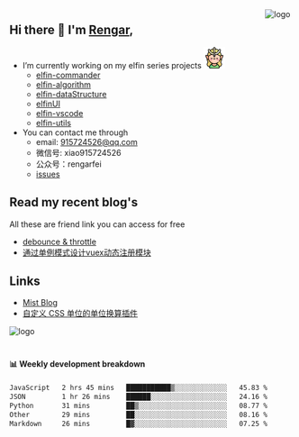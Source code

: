 <img src="https://github-readme-stats.vercel.app/api?username=XyyF&show_icons=true" alt="logo" height="160" align="right" style="margin: 5px; margin-bottom: 20px;" />

## Hi there 👋 I'm [Rengar](https://github.com/XyyF),

- I’m currently working on my elfin series projects <img src="./images/elfin.png" width = "38" height = "38" alt="elfin" />
    - [elfin-commander](https://github.com/XyyF/elfin-commander)
    - [elfin-algorithm](https://github.com/XyyF/elfin-algorithm)
    - [elfin-dataStructure](https://github.com/XyyF/elfin-dataStructure)
    - [elfinUI](https://github.com/XyyF/elfinUI)
    - [elfin-vscode](https://github.com/XyyF/elfin-vscode)
    - [elfin-utils](https://github.com/XyyF/elfin-utils)
- You can contact me through
    - email: 915724526@qq.com
    - 微信号: xiao915724526
    - 公众号：rengarfei
    - [issues](https://github.com/XyyF/XyyF/issues)

## Read my recent blog's
All these are friend link you can access for free

- [debounce & throttle](https://juejin.im/post/6864733967833120781)
- [通过单例模式设计vuex动态注册模块](https://juejin.im/post/6855129005851738120)

## Links
- [Mist Blog](https://blog.csdn.net/HaoDaWang)
- [自定义 CSS 单位的单位换算插件](https://github.com/youncccat/postcss-relaxed-unit)

<img src="https://github-profile-trophy.vercel.app/?username=XyyF&theme=flat&column=7" alt="logo" height="160" align="center" style="margin: auto; margin-bottom: 20px;" />

#### :bar_chart: Weekly development breakdown	

<!--START_SECTION:waka-->
```text
JavaScript   2 hrs 45 mins   ███████████▒░░░░░░░░░░░░░   45.83 % 
JSON         1 hr 26 mins    ██████░░░░░░░░░░░░░░░░░░░   24.16 % 
Python       31 mins         ██▒░░░░░░░░░░░░░░░░░░░░░░   08.77 % 
Other        29 mins         ██░░░░░░░░░░░░░░░░░░░░░░░   08.16 % 
Markdown     26 mins         █▓░░░░░░░░░░░░░░░░░░░░░░░   07.25 % 
```
<!--END_SECTION:waka-->
